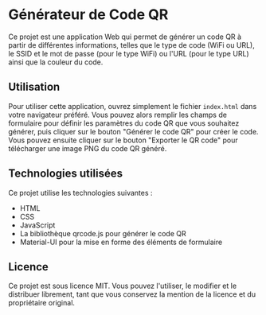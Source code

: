 # Générateur de Code QR

Ce projet est une application Web qui permet de générer un code QR à partir de différentes informations, telles que le type de code (WiFi ou URL), le SSID et le mot de passe (pour le type WiFi) ou l'URL (pour le type URL) ainsi que la couleur du code.

## Utilisation

Pour utiliser cette application, ouvrez simplement le fichier `index.html` dans votre navigateur préféré. Vous pouvez alors remplir les champs de formulaire pour définir les paramètres du code QR que vous souhaitez générer, puis cliquer sur le bouton "Générer le code QR" pour créer le code. Vous pouvez ensuite cliquer sur le bouton "Exporter le QR code" pour télécharger une image PNG du code QR généré.

## Technologies utilisées

Ce projet utilise les technologies suivantes :

- HTML
- CSS
- JavaScript
- La bibliothèque qrcode.js pour générer le code QR
- Material-UI pour la mise en forme des éléments de formulaire

## Licence

Ce projet est sous licence MIT. Vous pouvez l'utiliser, le modifier et le distribuer librement, tant que vous conservez la mention de la licence et du propriétaire original.
